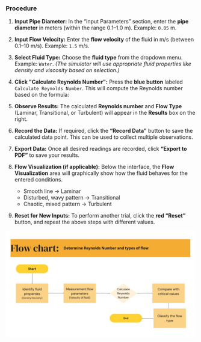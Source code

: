 ### Procedure

1. **Input Pipe Diameter:**
   In the “Input Parameters” section, enter the **pipe diameter** in meters (within the range 0.1–1.0 m).
   Example: `0.05` m.

2. **Input Flow Velocity:**
   Enter the **flow velocity** of the fluid in m/s (between 0.1–10 m/s).
   Example: `1.5` m/s.

3. **Select Fluid Type:**
   Choose the **fluid type** from the dropdown menu.
   Example: `Water`.
   *(The simulator will use appropriate fluid properties like density and viscosity based on selection.)*

4. **Click "Calculate Reynolds Number":**
   Press the **blue button** labeled `Calculate Reynolds Number`.
   This will compute the Reynolds number based on the formula:

5. **Observe Results:**
   The calculated **Reynolds number** and **Flow Type** (Laminar, Transitional, or Turbulent) will appear in the **Results** box on the right.

6. **Record the Data:**
   If required, click the **“Record Data”** button to save the calculated data point. This can be used to collect multiple observations.

7. **Export Data:**
   Once all desired readings are recorded, click **“Export to PDF”** to save your results.

8. **Flow Visualization (if applicable):**
   Below the interface, the **Flow Visualization** area will graphically show how the fluid behaves for the entered conditions.

   * Smooth line → Laminar
   * Disturbed, wavy pattern → Transitional
   * Chaotic, mixed pattern → Turbulent

9. **Reset for New Inputs:**
    To perform another trial, click the **red “Reset”** button, and repeat the above steps with different values.
<img src="./images/WhatsApp Image 2025-05-31 at 22.43.22_3f46147d.jpg" alt="Reynolds Simulation" width="1000">
